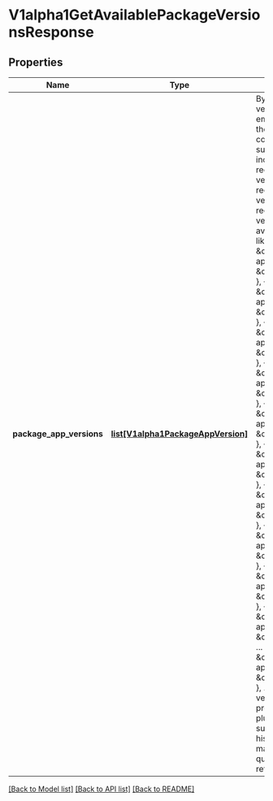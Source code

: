 # V1alpha1GetAvailablePackageVersionsResponse

## Properties
Name | Type | Description | Notes
------------ | ------------- | ------------- | -------------
**package_app_versions** | [**list[V1alpha1PackageAppVersion]**](V1alpha1PackageAppVersion.md) | By default (when version_query is empty or ignored) the response should contain an ordered summary of versions including the most recent three patch versions of the most recent three minor versions of the most recent three major versions when available, something like: [   { pkg_version: \&quot;10.3.19\&quot;, app_version: \&quot;2.16.8\&quot; },   { pkg_version: \&quot;10.3.18\&quot;, app_version: \&quot;2.16.8\&quot; },   { pkg_version: \&quot;10.3.17\&quot;, app_version: \&quot;2.16.7\&quot; },   { pkg_version: \&quot;10.2.6\&quot;, app_version: \&quot;2.15.3\&quot; },   { pkg_version: \&quot;10.2.5\&quot;, app_version: \&quot;2.15.2\&quot; },   { pkg_version: \&quot;10.2.4\&quot;, app_version: \&quot;2.15.2\&quot; },   { pkg_version: \&quot;10.1.8\&quot;, app_version: \&quot;2.13.5\&quot; },   { pkg_version: \&quot;10.1.7\&quot;, app_version: \&quot;2.13.5\&quot; },   { pkg_version: \&quot;10.1.6\&quot;, app_version: \&quot;2.13.5\&quot; },   { pkg_version: \&quot;9.5.4\&quot;, app_version: \&quot;2.8.9\&quot; },   ...   { pkg_version: \&quot;8.2.5\&quot;, app_version: \&quot;1.19.5\&quot; },   ... ] If a version_query is present and the plugin chooses to support it, the full history of versions matching the version query should be returned. | [optional] 

[[Back to Model list]](../README.md#documentation-for-models) [[Back to API list]](../README.md#documentation-for-api-endpoints) [[Back to README]](../README.md)

